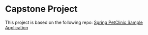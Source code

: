 # Capstone Project 

This project is based on the following repo: [Spring PetClinic Sample Application](https://github.com/spring-projects/spring-petclinic)


